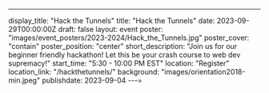 ---

display_title: "Hack the Tunnels"
title: "Hack the Tunnels"
date: 2023-09-29T00:00:00Z
draft: false
layout: event
poster: "images/event_posters/2023-2024/Hack_the_Tunnels.jpg"
poster_cover: "contain"
poster_position: "center"
short_description: "Join us for our beginner friendly hackathon! Let this be your crash course to web dev supremacy!"
start_time: "5:30 - 10:00 PM EST"
location: "Register"
location_link: "/hackthetunnels/"
background: "images/orientation2018-min.jpeg"
publishdate: 2023-09-04
---=
